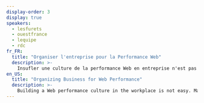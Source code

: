 ```yaml
---
display-order: 3
display: true
speakers:
  - lesfurets
  - ouestfrance
  - lequipe
  - rdc
fr_FR:
  title: "Organiser l'entreprise pour la Performance Web"
  description: >-
    Insufler une culture de la performance Web en entreprise n'est pas une chose aisée. Les managers doivent imaginer les modalités de l'organisation des projets (équipes transverses ou équipes spécialisées, champions…), définir les budgets, faire adhérer leurs équipes à de nouvelles valeurs en utilisant divers leviers de motivation. Plusieurs acteurs français se réuniront lors d'une table ronde pour partager leurs retours.
en_US:
  title: "Organizing Business for Web Performance"
  description: >-
    Building a Web performance culture in the workplace is not easy. Managers must imagine how projects are organized (transversal or specialized teams, champions, etc.), define budgets, make their teams adhere to new values by using various motivational leverage. Several French actors will exchange during this roundtable to compare their experiences.
---
```

